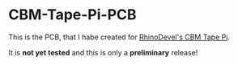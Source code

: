 # CBM-Tape-Pi-PCB
This is the PCB, that I habe created for <a href="https://github.com/RhinoDevel/cbmtapepi">RhinoDevel's CBM Tape Pi</a>.

It is <b>not yet tested</b> and this is only a <b>preliminary</b> release!
